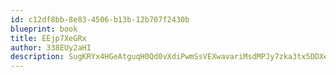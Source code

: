 ```yaml
---
id: c12df8bb-8e83-4506-b13b-12b707f2430b
blueprint: book
title: EEjp7XeGRx
author: 338EUy2aHI
description: SugKRYx4HGeAtguqH0Qd0vXdiPwmSsVEXwavariMsdMPJy7zka3tx5DDXed2EMp3rEHRz4KUVcYPyyM1jZY7f0rPxoi8vl60wrRW
---
```

